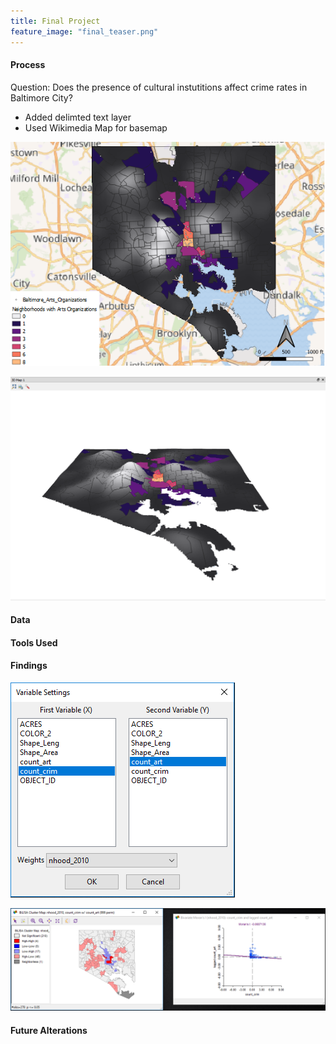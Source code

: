 ```yaml
---
title: Final Project
feature_image: "final_teaser.png"
---
```


#### Process
Question: Does the presence of cultural instutitions affect crime rates in Baltimore City?
* Added delimted text layer
* Used Wikimedia Map for basemap

![Heatmap](heatmap1.PNG "heatmap1.PNG")

![3D Heatmap](3D.PNG "3D.PNG")

#### Data

#### Tools Used

#### Findings

![Moran's I step 1](morani1.PNG "morani1.PNG")

![Moran's I step 2](morani2.PNG "morani2.PNG")

#### Future Alterations
